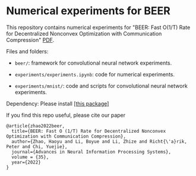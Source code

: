 # Numerical experiments for BEER

This repository contains numerical experiments for "BEER: Fast O(1/T) Rate for Decentralized Nonconvex Optimization with Communication Compression" [PDF](https://arxiv.org/pdf/2201.13320.pdf).

Files and folders:

- `beer/`: framework for convolutional neural network experiments.

- `experiments/experiments.ipynb`: code for numerical experiments.

- `experiments/mnist/`: code and scripts for convolutional neural network experiments.


Dependency:
Please install [[this package]](https://github.com/liboyue/Network-Distributed-Algorithm)

If you find this repo useful, please cite our paper
```
@article{zhao2022beer,
  title={BEER: Fast O (1/T) Rate for Decentralized Nonconvex Optimization with Communication Compression},
  author={Zhao, Haoyu and Li, Boyue and Li, Zhize and Richt{\'a}rik, Peter and Chi, Yuejie},
  journal={Advances in Neural Information Processing Systems},
  volume = {35},
  year={2022}
}
```
